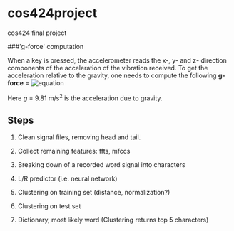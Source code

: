 cos424project
=============

cos424 final project

###'g-force' computation

When a key is pressed, the accelerometer reads the x-, y- and z- direction
components of the acceleration of the vibration received. To get the
acceleration relative to the gravity, one needs to compute the following
**g-force** = ![equation](https://raw.githubusercontent.com/naturegirl/cos424project/82a2afa50d656e9fd618c652bf3dbb320eb42120/data/g-force.jpg)

Here *g* = 9.81 m/s<sup>2</sup> is the acceleration due to gravity.

## Steps

1. Clean signal files, removing head and tail. 

2. Collect remaining features: ffts, mfccs

3. Breaking down of a recorded word signal into characters

4. L/R predictor (i.e. neural network)

5. Clustering on training set (distance, normalization?)

6. Clustering on test set

7. Dictionary, most likely word (Clustering returns top 5 characters)

